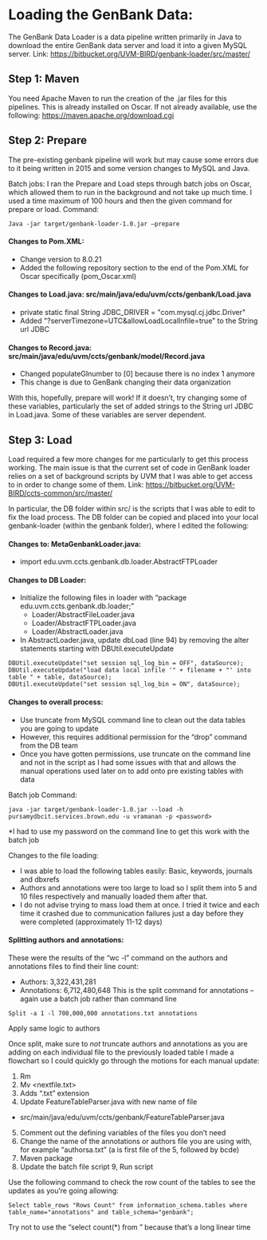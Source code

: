 # Loading the GenBank Data: 

The GenBank Data Loader is a data pipeline written primarily in Java to download the entire GenBank data server and load it into a given MySQL server. 
Link: https://bitbucket.org/UVM-BIRD/genbank-loader/src/master/

## Step 1: Maven
You need Apache Maven to run the creation of the .jar files for this pipelines. This is already installed on Oscar. If not already available, use the following: 
https://maven.apache.org/download.cgi

## Step 2: Prepare 
The pre-existing genbank pipeline will work but may cause some errors due to it being written in 2015 and some version changes to MySQL and Java. 

Batch jobs:
I ran the Prepare and Load steps through batch jobs on Oscar, which allowed them to run in the background and not take up much time. I used a time maximum of 100 hours and then the given command for prepare or load. 
Command: 
```
Java -jar target/genbank-loader-1.0.jar —prepare
```
#### Changes to Pom.XML: 
- Change version to 8.0.21
- Added the following repository section to the end of the Pom.XML for Oscar specifically (pom_Oscar.xml) 

#### Changes to Load.java: src/main/java/edu/uvm/ccts/genbank/Load.java
- private static final String JDBC_DRIVER = "com.mysql.cj.jdbc.Driver"
- Added "?serverTimezone=UTC&allowLoadLocalInfile=true" to the String url JDBC

#### Changes to Record.java: src/main/java/edu/uvm/ccts/genbank/model/Record.java
- Changed populateGInumber to [0] because there is no index 1 anymore
- This change is due to GenBank changing their data organization 

With this, hopefully, prepare will work! If it doesn’t, try changing some of these variables, particularly the set of added strings to the String url JDBC in Load.java. Some of these variables are server dependent. 

## Step 3: Load
Load required a few more changes for me particularly to get this process working. The main issue is that the current set of code in GenBank loader relies on a set of background scripts by UVM that I was able to get access to in order to change some of them. 
Link: https://bitbucket.org/UVM-BIRD/ccts-common/src/master/

In particular, the DB folder within src/ is the scripts that I was able to edit to fix the load process. The DB folder can be copied and placed into your local genbank-loader (within the genbank folder), where I edited the following: 

#### Changes to: MetaGenbankLoader.java: 
- import edu.uvm.ccts.genbank.db.loader.AbstractFTPLoader

#### Changes to DB Loader: 
- Initialize the following files in loader with “package edu.uvm.ccts.genbank.db.loader;”
  - Loader/AbstractFileLoader.java
  - Loader/AbstractFTPLoader.java
  - Loader/AbstractLoader.java
- In AbstractLoader.java, update dbLoad (line 94) by removing the alter statements starting with DBUtil.executeUpdate
```
DBUtil.executeUpdate("set session sql_log_bin = OFF", dataSource); 
DBUtil.executeUpdate("load data local infile '" + filename + "' into table " + table, dataSource);
DBUtil.executeUpdate("set session sql_log_bin = ON", dataSource);
```
#### Changes to overall process: 
- Use truncate from MySQL command line to clean out the data tables you are going to update
- However, this requires additional permission for the “drop” command from the DB team
- Once you have gotten permissions, use truncate on the command line and not in the script as I had some issues with that and allows the manual operations used later on to add onto pre existing tables with data

Batch job Command: 
```
java -jar target/genbank-loader-1.0.jar --load -h pursamydbcit.services.brown.edu -u vramanan -p <password>
```
*I had to use my password on the command line to get this work with the batch job

Changes to the file loading: 
- I was able to load the following tables easily: Basic, keywords, journals and dbxrefs
- Authors and annotations were too large to load so I split them into 5 and 10 files respectively and manually loaded them after that. 
- I do not advise trying to mass load them at once. I tried it twice and each time it crashed due to communication failures just a day before they were completed (approximately 11-12 days)

#### Splitting authors and annotations: 
These were the results of the “wc -l” command on the authors and annotations files to find their line count: 
- Authors: 3,322,431,281
- Annotations: 6,712,480,648
This is the split command for annotations – again use a batch job rather than command line
```
Split -a 1 -l 700,000,000 annotations.txt annotations
```
Apply same logic to authors

Once split, make sure to *not* truncate authors and annotations as you are adding on each individual file to the previously loaded table
I made a flowchart so I could quickly go through the motions for each manual update: 
1. Rm <previousfile>
2. Mv <nextfile> <nextfile.txt> 
3. Adds “.txt” extension
4. Update FeatureTableParser.java with new name of file
  - src/main/java/edu/uvm/ccts/genbank/FeatureTableParser.java
5. Comment out the defining variables of the files you don’t need
6. Change the name of the annotations or authors file you are using with, for example “authorsa.txt” (a is first file of the 5, followed by bcde)
7. Maven package
8. Update the batch file script
9, Run script
  
Use the following command to check the row count of the tables to see the updates as you’re going allowing: 
```
Select table_rows "Rows Count" from information_schema.tables where table_name="annotations" and table_schema="genbank";
```
Try not to use the “select count(*) from <table>” because that’s a long linear time
